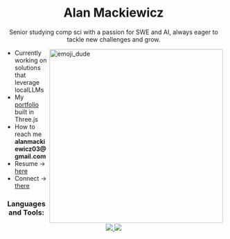 <h1 align="center">Alan Mackiewicz</h1>

<p align="center">Senior studying comp sci with a passion for SWE and AI, always eager to tackle new challenges and grow.</p>

<img align="right" alt="emoji_dude" width="400" src="https://media1.giphy.com/media/v1.Y2lkPTc5MGI3NjExM21uNXVxNXJqOXNlOGNsMmJ6ZHFxZXo4Nmh6bHBwdHlhM2hzeWgzbiZlcD12MV9pbnRlcm5hbF9naWZfYnlfaWQmY3Q9cw/TYJGc5wB1ZlQDYbxhl/giphy.gif">
<ul>
  <li>Currently working on solutions that leverage localLLMs</li>
  <li>My <a href="https://alan-mackiewicz-portfolio.vercel.app/">portfolio</a> built in Three.js</li>
  <li>How to reach me <strong>alanmackiewicz03@gmail.com</strong></li>
  <li>Resume -> <a href="https://drive.google.com/file/d/1skjC-fPzbttIDT6T2yjFX5nSdvGv5QTg/view">here</a></li>
  <li>Connect -> <a href="https://www.linkedin.com/in/alan-mackiewicz-39a715234/">there</a></li>
</ul>

<h3 align="center">Languages and Tools:</h3>
<p align="center">
  <a href="https://skillicons.dev">
    <img src="https://skillicons.dev/icons?i=py,java,cpp,html,css,js,react,vite,figma" />
    <img src="https://skillicons.dev/icons?i=nodejs,expressjs,mysql,postgresql,mongodb,git,docker,postman,vercel" />
  </a>
</p>

